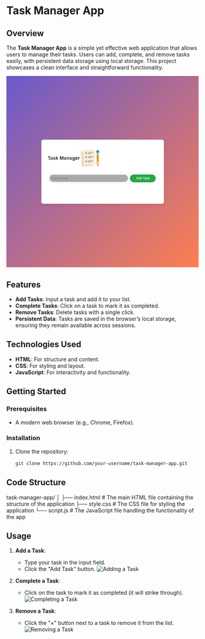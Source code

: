 # Task Manager App

## Overview
The **Task Manager App** is a simple yet effective web application that allows users to manage their tasks. Users can add, complete, and remove tasks easily, with persistent data storage using local storage. This project showcases a clean interface and straightforward functionality.

![Screenshot of Task Manager](https://github.com/AkhilEldho/To-Do-List/blob/main/images/Screenshot%202024-09-22%20152535.png)

## Features
- **Add Tasks**: Input a task and add it to your list.
- **Complete Tasks**: Click on a task to mark it as completed.
- **Remove Tasks**: Delete tasks with a single click.
- **Persistent Data**: Tasks are saved in the browser’s local storage, ensuring they remain available across sessions.

## Technologies Used
- **HTML**: For structure and content.
- **CSS**: For styling and layout.
- **JavaScript**: For interactivity and functionality.

## Getting Started

### Prerequisites
- A modern web browser (e.g., Chrome, Firefox).

### Installation
1. Clone the repository:
   ```bash
   git clone https://github.com/your-username/task-manager-app.git

## Code Structure
task-manager-app/
│
├── index.html      # The main HTML file containing the structure of the application
├── style.css       # The CSS file for styling the application
└── script.js       # The JavaScript file handling the functionality of the app

## Usage

1. **Add a Task**:
   - Type your task in the input field.
   - Click the "Add Task" button.
   ![Adding a Task](https://github.com/AkhilEldho/To-Do-List/blob/main/images/Screenshot%202024-09-22%20152605.png)

2. **Complete a Task**:
   - Click on the task to mark it as completed (it will strike through).
   ![Completing a Task](https://github.com/AkhilEldho/To-Do-List/blob/main/images/Screenshot%202024-09-22%20152631.png)

3. **Remove a Task**:
   - Click the "×" button next to a task to remove it from the list.
   ![Removing a Task](https://github.com/AkhilEldho/To-Do-List/blob/main/images/Screenshot%202024-09-22%20152903.png)


